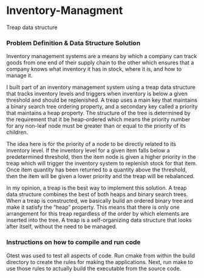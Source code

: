 # Inventory-Managment
Treap data structure

### Problem Definition & Data Structure Solution
Inventory management systems are a means by which a company can track goods from one end of their supply chain to the other which ensures that a company knows what inventory it has in stock, where it is, and how to manage it.

I built part of an inventory management system using a treap data structure that tracks inventory levels and triggers when inventory is below a given threshold and should be replenished. A treap uses a main key that maintains a binary search tree ordering property, and a secondary key called a priority that maintains a heap property. The structure of the tree is determined by the requirement that it be heap-ordered which means the priority number for any non-leaf node must be greater than or equal to the priority of its children. 

The idea here is for the priority of a node to be directly related to its inventory level. If the inventory level for a given item falls below a predetermined threshold, then the item node is given a higher priority in the treap which will trigger the inventory system to replenish stock for that item. Once item quantity has been returned to a quantity above the threshold, then the item will be given a lower priority and the treap will be rebalanced.

In my opinion, a treap is the best way to implement this solution. A treap data structure combines the best of both heaps and binary search trees. When a treap is constructed, we basically build an ordered binary tree and make it satisfy the “heap” property. This means that there is only one arrangement for this treap regardless of the order by which elements are inserted into the tree. A treap is a self-organizing data structure that looks after itself, without the need to be managed.

### Instructions on how to compile and run code
Gtest was used to test all aspects of code. Run cmake from within the build directory to create the rules for making the applications. Next, run make to use those rules to actually build the executable from the source code.
